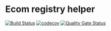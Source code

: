 # Ecom registry helper

[![Build Status](https://travis-ci.com/skosinskiy/ecom-registry.svg?branch=master)](https://travis-ci.org/skosinskiy/ecom-registry)
[![codecov](https://codecov.io/gh/skosinskiy/ecom-registry/branch/master/graph/badge.svg)](https://codecov.io/gh/skosinskiy/ecom-registry)
[![Quality Gate Status](https://sonarcloud.io/api/project_badges/measure?project=ecom-registry&metric=alert_status)](https://sonarcloud.io/dashboard?id=ecom-registry)
